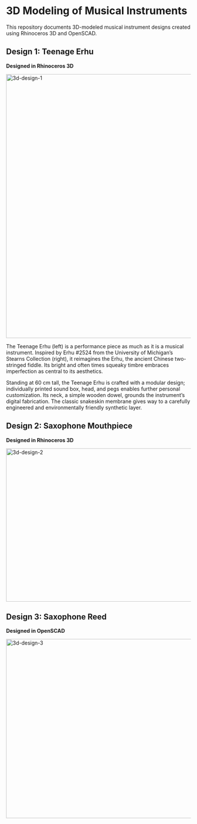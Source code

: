 # 3D Modeling of Musical Instruments

This repository documents 3D-modeled musical instrument designs created using Rhinoceros 3D and OpenSCAD.

## Design 1: Teenage Erhu  
**Designed in Rhinoceros 3D**

<img width="1152" height="720" alt="3d-design-1" src="https://github.com/user-attachments/assets/64bee6c0-81ca-44f2-bc6b-9f28e039fb80" />

The Teenage Erhu (left) is a performance piece as much as it is a musical instrument. Inspired by Erhu #2524 from the University of Michigan’s Stearns Collection (right), it reimagines the Erhu, the ancient Chinese two-stringed fiddle. Its bright and often times squeaky timbre embraces imperfection as central to its aesthetics.  

Standing at 60 cm tall, the Teenage Erhu is crafted with a modular design; individually printed sound box, head, and pegs enables further personal customization. Its neck, a simple wooden dowel, grounds the instrument’s digital fabrication. The classic snakeskin membrane gives way to a carefully engineered and environmentally friendly synthetic layer.


## Design 2: Saxophone Mouthpiece  
**Designed in Rhinoceros 3D**

<img width="831" height="418" alt="3d-design-2" src="https://github.com/user-attachments/assets/349eccf8-c004-4dc5-88e6-d01ee325df13" />


## Design 3: Saxophone Reed  
**Designed in OpenSCAD**

<img width="832" height="489" alt="3d-design-3" src="https://github.com/user-attachments/assets/4d45b3ad-bfab-44c1-b5f7-ef4b6167255c" />
